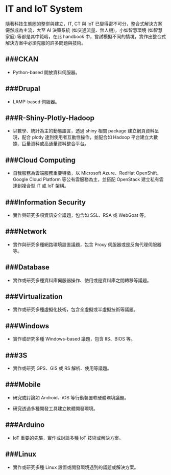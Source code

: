 # IT and IoT System

隨著科技生態圈的整併與建立，IT, CT 與 IoT 已變得密不可分，整合式解決方案儼然成為主流，大至 AI 決策系統 (如交通流量、無人機)，小如智慧環境 (如智慧家庭) 等都是其中範疇，在此 handbook 中，嘗試模擬不同的情境，實作出整合式解決方案中必須克服的許多問題與技術。

###CKAN
---

* Python-based 開放資料伺服器。

###Drupal
---

* LAMP-based 伺服器。

###R-Shiny-Plotly-Hadoop
---

* 以數學、統計為主的動態語言，透過 shiny 相關 package 建立網頁資料呈現，配合 plotly 達到使用者互動性操作，並配合如 Hadoop 平台建立大數據、巨量資料或高通量資料整合平台。

###Cloud Computing
---

* 自我服務為雲端服務重要特徵，以 Microsoft Azure、RedHat OpenShift、Google Cloud Platform 等公有雲服務為主，並搭配 OpenStack 建立私有雲達到複合型 IT 或 IoT 架構。

###Information Security
---

* 實作與研究多項資訊安全議題，包含如 SSL、RSA 或 WebGoat 等。

###Network
---

* 實作與研究多種網路環境設置議題，包含 Proxy 伺服器或是反向代理伺服器等。

###Database
---

* 實作或研究多種資料庫伺服器操作、使用或是資料庫之間轉移等議題。

###Virtualization
---

* 實作或研究多種虛擬化技術，包含全虛擬或半虛擬技術等議題。

###Windows
---

* 實作或研究多種 Windows-based 議題，包含 IIS、BIOS 等。

###3S
---

* 實作或研究 GPS、GIS 或 RS 解析、使用等議題。

###Mobile
---

* 研究或討論如 Android、iOS 等行動裝置軟硬體環境議題。

* 研究透過多種開發工具建立軟體開發環境。

###Arduino
---

* IoT 重要的先驅，實作或討論多種 IoT 技術或解決方案。

###Linux
---

* 實作或研究多種 Linux 設置或開發環境遇到的議題或解決方案。






